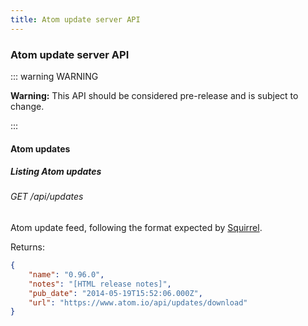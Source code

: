 ```yaml
---
title: Atom update server API
---
```


### Atom update server API

::: warning WARNING

**Warning:** This API should be considered pre-release and is subject to change.

:::

#### Atom updates

##### Listing Atom updates

###### GET /api/updates

Atom update feed, following the format expected by [Squirrel](https://github.com/Squirrel/).

Returns:

```json
{
	"name": "0.96.0",
	"notes": "[HTML release notes]",
	"pub_date": "2014-05-19T15:52:06.000Z",
	"url": "https://www.atom.io/api/updates/download"
}
```
